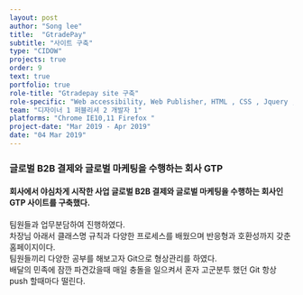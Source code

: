 ```yaml
---
layout: post
author: "Song lee"
title:  "GtradePay"
subtitle: "사이트 구축"
type: "CIDOW"
projects: true
order: 9
text: true
portfolio: true
role-title: "Gtradepay site 구축"
role-specific: "Web accessibility, Web Publisher, HTML , CSS , Jquery , Javascript , Git "
team: "디자이너 1 퍼블리셔 2 개발자 1"
platforms: "Chrome IE10,11 Firefox "
project-date: "Mar 2019 - Apr 2019"
date: "04 Mar 2019"
---
```


### 글로벌 B2B 결제와 글로벌 마케팅을 수행하는 회사 GTP 

#### 회사에서 야심차게 시작한 사업 글로벌 B2B 결제와 글로벌 마케팅을 수행하는 회사인 GTP 사이트를 구축했다.

팀원들과 업무분담하여 진행하였다.<br>
차장님 아래서 클래스명 규칙과 다양한 프로세스를 배웠으며 반응형과 호환성까지 갖춘 홈페이지이다.<br>
팀원들끼리 다양한 공부를 해보고자 Git으로 형상관리를 하였다.<br>
배달의 민족에 잠깐 파견갔을때 매일 충돌을 일으켜서 혼자 고군분투 했던 Git 항상 push 할때마다 떨린다. 